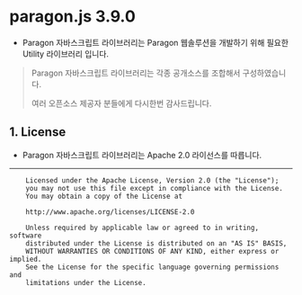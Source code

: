 # paragon.js 3.9.0

* Paragon 자바스크립트 라이브러리는 Paragon 웹솔루션을 개발하기 위해 필요한 Utility 라이브러리 입니다.

>
> Paragon 자바스크립트 라이브러리는 각종 공개소스를 조합해서 구성하였습니다.
> 
> 여러 오픈소스 제공자 분들에게 다시한번 감사드립니다.

## 1. License

* Paragon 자바스크립트 라이브러리는 Apache 2.0 라이선스를 따릅니다.
--------------------------
```
    Licensed under the Apache License, Version 2.0 (the "License"); 
    you may not use this file except in compliance with the License. 
    You may obtain a copy of the License at

    http://www.apache.org/licenses/LICENSE-2.0

    Unless required by applicable law or agreed to in writing, software 
    distributed under the License is distributed on an "AS IS" BASIS, 
    WITHOUT WARRANTIES OR CONDITIONS OF ANY KIND, either express or implied. 
    See the License for the specific language governing permissions and 
    limitations under the License.
```